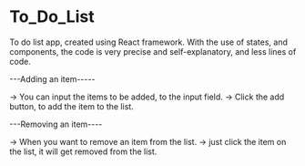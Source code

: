 # To_Do_List

To do list app, created using React framework.
With the use of states, and components, the code is very precise and self-explanatory, and less lines of code.

---Adding an item-----

-> You can input the items to be added, to the input field.
-> Click the add button, to add the item to the list.

---Removing an item----

-> When you want to remove an item from the list.
-> just click the item on the list, it will get removed from the list.

